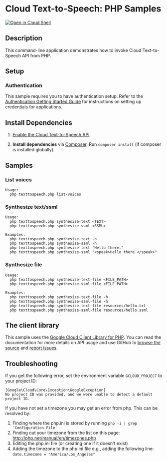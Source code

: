 # Cloud Text-to-Speech: PHP Samples

[![Open in Cloud Shell][shell_img]][shell_link]

[shell_img]: http://gstatic.com/cloudssh/images/open-btn.svg
[shell_link]: https://console.cloud.google.com/cloudshell/open?git_repo=https://github.com/googlecloudplatform/php-docs-samples&page=editor&working_dir=texttospeech

## Description

This command-line application demonstrates how to invoke Cloud Text-to-Speech 
API from PHP.

## Setup

### Authentication

This sample requires you to have authentication setup. Refer to the [Authentication Getting Started Guide](https://cloud.google.com/docs/authentication/getting-started) for instructions on setting up credentials for applications.

## Install Dependencies

1. [Enable the Cloud Text-to-Speech API](https://console.cloud.google.com/flows/enableapi?apiid=texttospeech.googleapis.com).

1. **Install dependencies** via [Composer](http://getcomposer.org/doc/00-intro.md).
    Run `composer install` (if composer is installed globally).

## Samples

### List voices
```
Usage:
  php texttospeech.php list-voices

```

### Synthesize text/ssml
```
Usage:
  php texttospeech.php synthesize-text <TEXT>
  php texttospeech.php synthesize-ssml <SSML>

Examples:
  php texttospeech.php synthesize-text -h
  php texttospeech.php synthesize-ssml -h
  php texttospeech.php synthesize-text "Hello there."
  php texttospeech.php synthesize-ssml "<speak>Hello there.</speak>"
```

### Synthesize file
```
Usage:
  php texttospeech.php synthesize-text-file <FILE_PATH> 
  php texttospeech.php synthesize-ssml-file <FILE_PATH> 

Examples:
  php texttospeech.php synthesize-text-file -h
  php texttospeech.php synthesize-ssml-file -h
  php texttospeech.php synthesize-text-file resources/hello.txt
  php texttospeech.php synthesize-ssml-file resources/hello.ssml
```

## The client library

This sample uses the [Google Cloud Client Library for PHP][google-cloud-php].
You can read the documentation for more details on API usage and use GitHub
to [browse the source][google-cloud-php-source] and [report issues][google-cloud-php-issues].

## Troubleshooting

If you get the following error, set the environment variable `GCLOUD_PROJECT` to your project ID:

```
[Google\Cloud\Core\Exception\GoogleException]
No project ID was provided, and we were unable to detect a default project ID.
```

If you have not set a timezone you may get an error from php. This can be resolved by:

  1. Finding where the php.ini is stored by running `php -i | grep 'Configuration File'`
  1. Finding out your timezone from the list on this page: http://php.net/manual/en/timezones.php
  1. Editing the php.ini file (or creating one if it doesn't exist)
  1. Adding the timezone to the php.ini file e.g., adding the following line: `date.timezone = "America/Los_Angeles"`

[google-cloud-php]: https://googlecloudplatform.github.io/google-cloud-php
[google-cloud-php-source]: https://github.com/GoogleCloudPlatform/google-cloud-php
[google-cloud-php-issues]: https://github.com/GoogleCloudPlatform/google-cloud-php/issues